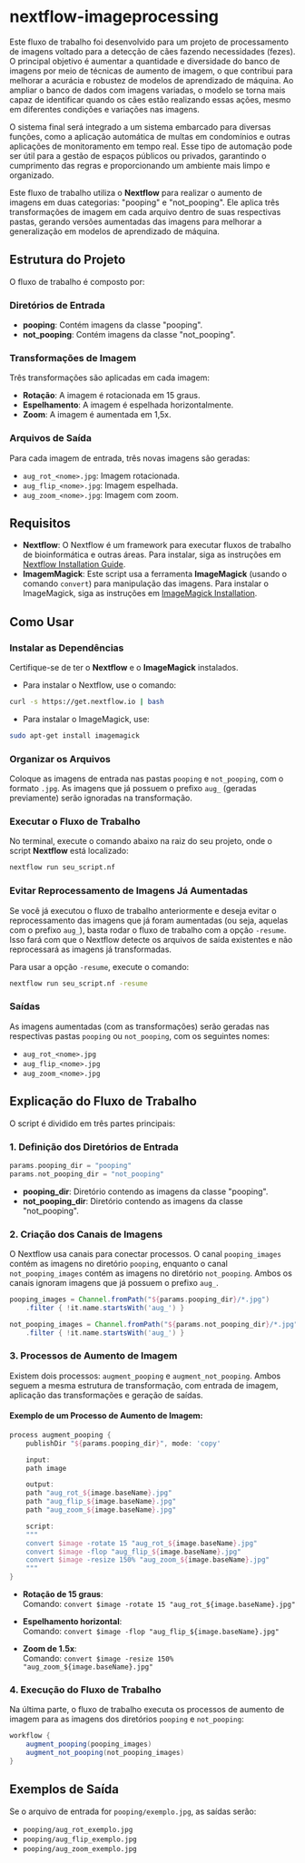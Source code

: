 # nextflow-imageprocessing

Este fluxo de trabalho foi desenvolvido para um projeto de processamento de imagens voltado para a detecção de cães fazendo necessidades (fezes). O principal objetivo é aumentar a quantidade e diversidade do banco de imagens por meio de técnicas de aumento de imagem, o que contribui para melhorar a acurácia e robustez de modelos de aprendizado de máquina. Ao ampliar o banco de dados com imagens variadas, o modelo se torna mais capaz de identificar quando os cães estão realizando essas ações, mesmo em diferentes condições e variações nas imagens.

O sistema final será integrado a um sistema embarcado para diversas funções, como a aplicação automática de multas em condomínios e outras aplicações de monitoramento em tempo real. Esse tipo de automação pode ser útil para a gestão de espaços públicos ou privados, garantindo o cumprimento das regras e proporcionando um ambiente mais limpo e organizado.

Este fluxo de trabalho utiliza o **Nextflow** para realizar o aumento de imagens em duas categorias: "pooping" e "not_pooping". Ele aplica três transformações de imagem em cada arquivo dentro de suas respectivas pastas, gerando versões aumentadas das imagens para melhorar a generalização em modelos de aprendizado de máquina.

## Estrutura do Projeto

O fluxo de trabalho é composto por:

### Diretórios de Entrada
- **pooping**: Contém imagens da classe "pooping".
- **not_pooping**: Contém imagens da classe "not_pooping".

### Transformações de Imagem
Três transformações são aplicadas em cada imagem:
- **Rotação**: A imagem é rotacionada em 15 graus.
- **Espelhamento**: A imagem é espelhada horizontalmente.
- **Zoom**: A imagem é aumentada em 1,5x.

### Arquivos de Saída
Para cada imagem de entrada, três novas imagens são geradas:
- `aug_rot_<nome>.jpg`: Imagem rotacionada.
- `aug_flip_<nome>.jpg`: Imagem espelhada.
- `aug_zoom_<nome>.jpg`: Imagem com zoom.

## Requisitos

- **Nextflow**: O Nextflow é um framework para executar fluxos de trabalho de bioinformática e outras áreas. Para instalar, siga as instruções em [Nextflow Installation Guide](https://www.nextflow.io/docs/latest/getstarted.html).
- **ImagemMagick**: Este script usa a ferramenta **ImageMagick** (usando o comando `convert`) para manipulação das imagens. Para instalar o ImageMagick, siga as instruções em [ImageMagick Installation](https://imagemagick.org/script/download.php).

## Como Usar

### Instalar as Dependências
Certifique-se de ter o **Nextflow** e o **ImageMagick** instalados.

- Para instalar o Nextflow, use o comando:

```bash
curl -s https://get.nextflow.io | bash
```

- Para instalar o ImageMagick, use:

```bash
sudo apt-get install imagemagick
```

### Organizar os Arquivos
Coloque as imagens de entrada nas pastas `pooping` e `not_pooping`, com o formato `.jpg`. As imagens que já possuem o prefixo `aug_` (geradas previamente) serão ignoradas na transformação.

### Executar o Fluxo de Trabalho
No terminal, execute o comando abaixo na raiz do seu projeto, onde o script **Nextflow** está localizado:

```bash
nextflow run seu_script.nf
```

### Evitar Reprocessamento de Imagens Já Aumentadas
Se você já executou o fluxo de trabalho anteriormente e deseja evitar o reprocessamento das imagens que já foram aumentadas (ou seja, aquelas com o prefixo `aug_`), basta rodar o fluxo de trabalho com a opção `-resume`. Isso fará com que o Nextflow detecte os arquivos de saída existentes e não reprocessará as imagens já transformadas.

Para usar a opção `-resume`, execute o comando:

```bash
nextflow run seu_script.nf -resume
```

### Saídas
As imagens aumentadas (com as transformações) serão geradas nas respectivas pastas `pooping` ou `not_pooping`, com os seguintes nomes:
- `aug_rot_<nome>.jpg`
- `aug_flip_<nome>.jpg`
- `aug_zoom_<nome>.jpg`

## Explicação do Fluxo de Trabalho

O script é dividido em três partes principais:

### 1. Definição dos Diretórios de Entrada

```groovy
params.pooping_dir = "pooping"
params.not_pooping_dir = "not_pooping"
```

- **pooping_dir**: Diretório contendo as imagens da classe "pooping".
- **not_pooping_dir**: Diretório contendo as imagens da classe "not_pooping".

### 2. Criação dos Canais de Imagens

O Nextflow usa canais para conectar processos. O canal `pooping_images` contém as imagens no diretório `pooping`, enquanto o canal `not_pooping_images` contém as imagens no diretório `not_pooping`. Ambos os canais ignoram imagens que já possuem o prefixo `aug_`.

```groovy
pooping_images = Channel.fromPath("${params.pooping_dir}/*.jpg")
    .filter { !it.name.startsWith('aug_') }

not_pooping_images = Channel.fromPath("${params.not_pooping_dir}/*.jpg")
    .filter { !it.name.startsWith('aug_') }
```

### 3. Processos de Aumento de Imagem

Existem dois processos: `augment_pooping` e `augment_not_pooping`. Ambos seguem a mesma estrutura de transformação, com entrada de imagem, aplicação das transformações e geração de saídas.

#### Exemplo de um Processo de Aumento de Imagem:

```groovy
process augment_pooping {
    publishDir "${params.pooping_dir}", mode: 'copy'

    input:
    path image

    output:
    path "aug_rot_${image.baseName}.jpg"
    path "aug_flip_${image.baseName}.jpg"
    path "aug_zoom_${image.baseName}.jpg"

    script:
    """
    convert $image -rotate 15 "aug_rot_${image.baseName}.jpg"
    convert $image -flop "aug_flip_${image.baseName}.jpg"
    convert $image -resize 150% "aug_zoom_${image.baseName}.jpg"
    """
}
```

- **Rotação de 15 graus**:  
  Comando: `convert $image -rotate 15 "aug_rot_${image.baseName}.jpg"`

- **Espelhamento horizontal**:  
  Comando: `convert $image -flop "aug_flip_${image.baseName}.jpg"`

- **Zoom de 1.5x**:  
  Comando: `convert $image -resize 150% "aug_zoom_${image.baseName}.jpg"`

### 4. Execução do Fluxo de Trabalho

Na última parte, o fluxo de trabalho executa os processos de aumento de imagem para as imagens dos diretórios `pooping` e `not_pooping`:

```groovy
workflow {
    augment_pooping(pooping_images)
    augment_not_pooping(not_pooping_images)
}
```

## Exemplos de Saída

Se o arquivo de entrada for `pooping/exemplo.jpg`, as saídas serão:
- `pooping/aug_rot_exemplo.jpg`
- `pooping/aug_flip_exemplo.jpg`
- `pooping/aug_zoom_exemplo.jpg`
